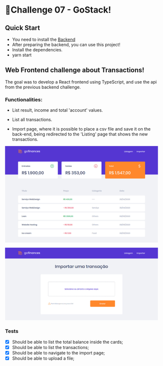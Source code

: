 # 🚀Challenge 07 - GoStack!

## Quick Start

- You need to install the [Backend](https://github.com/jenifferazevedo/gostack-challenge06)
- After preparing the backend, you can use this project!
- Install the dependencies.
- yarn start

## Web Frontend challenge about Transactions!

The goal was to develop a React frontend using TypeScript, and use the api from the previous backend challenge.

### Functionalities:

- List result, income and total 'account' values.

- List all transactions.

- Import page, where it is possible to place a csv file and save it on the back-end, being redirected to the 'Listing' page that shows the new transactions.

![](https://github.com/jenifferazevedo/gostack-challenge07/blob/master/src/assets/reactapp.jpg)

![](https://github.com/jenifferazevedo/gostack-challenge07/blob/master/src/assets/reactapp2.jpg)

### Tests

- [x] Should be able to list the total balance inside the cards;
- [x] Should be able to list the transactions;
- [x] Should be able to navigate to the import page;
- [x] Should be able to upload a file;
